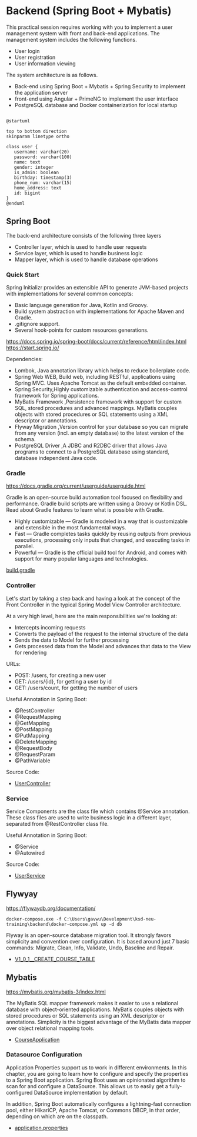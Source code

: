 # Backend (Spring Boot + Mybatis)

This practical session requires working with you to implement a user management system with front and back-end
applications. The management system includes the following functions.

- User login
- User registration
- User information viewing

The system architecture is as follows.

- Back-end using Spring Boot + Mybatis + Spring Security to implement the application server
- front-end using Angular + PrimeNG to implement the user interface
- PostgreSQL database and Docker containerization for local startup

```plantuml

@startuml

top to bottom direction
skinparam linetype ortho

class user {
   username: varchar(20)
   password: varchar(100)
   name: text
   gender: integer
   is_admin: boolean
   birthday: timestamp(3)
   phone_num: varchar(15)
   home_address: text
   id: bigint
}
@enduml

```

## Spring Boot

The back-end architecture consists of the following three layers

- Controller layer, which is used to handle user requests
- Service layer, which is used to handle business logic
- Mapper layer, which is used to handle database operations

### Quick Start

Spring Initializr provides an extensible API to generate JVM-based projects with implementations for several common
concepts:

- Basic language generation for Java, Kotlin and Groovy.
- Build system abstraction with implementations for Apache Maven and Gradle.
- .gitignore support.
- Several hook-points for custom resources generations.

https://docs.spring.io/spring-boot/docs/current/reference/html/index.html
https://start.spring.io/

Dependencies:

- Lombok, Java annotation library which helps to reduce boilerplate code.
- Spring Web WEB, Build web, including RESTful, applications using Spring MVC. Uses Apache Tomcat as the default
  embedded container.
- Spring Security,Highly customizable authentication and access-control framework for Spring applications.
- MyBatis Framework ,Persistence framework with support for custom SQL, stored procedures and advanced mappings. MyBatis
  couples objects with stored procedures or SQL statements using a XML descriptor or annotations.
- Flyway Migration ,Version control for your database so you can migrate from any version (incl. an empty database) to
  the latest version of the schema.
- PostgreSQL Driver ,A JDBC and R2DBC driver that allows Java programs to connect to a PostgreSQL database using
  standard, database independent Java code.

### Gradle

https://docs.gradle.org/current/userguide/userguide.html

Gradle is an open-source build automation tool focused on flexibility and performance. Gradle build scripts are written
using a Groovy or Kotlin DSL. Read about Gradle features to learn what is possible with Gradle.

- Highly customizable — Gradle is modeled in a way that is customizable and extensible in the most fundamental ways.
- Fast — Gradle completes tasks quickly by reusing outputs from previous executions, processing only inputs that
  changed,
  and executing tasks in parallel.
- Powerful — Gradle is the official build tool for Android, and comes with support for many popular languages and
  technologies.

[build.gradle](/backend/build.gradle)

### Controller

Let's start by taking a step back and having a look at the concept of the Front Controller in the typical Spring Model
View Controller architecture.

At a very high level, here are the main responsibilities we're looking at:

- Intercepts incoming requests
- Converts the payload of the request to the internal structure of the data
- Sends the data to Model for further processing
- Gets processed data from the Model and advances that data to the View for rendering

URLs:

- POST: /users, for creating a new user
- GET: /users/{id}, for getting a user by id
- GET: /users/count, for getting the number of users

Useful Annotation in Spring Boot:

- @RestController
- @RequestMapping
- @GetMapping
- @PostMapping
- @PutMapping
- @DeleteMapping
- @RequestBody
- @RequestParam
- @PathVariable

Source Code:

- [UserController](/backend/src/main/java/com/kingland/neusoft/course/controller/UserController.java)

### Service

Service Components are the class file which contains @Service annotation.
These class files are used to write business logic in a different layer, separated from @RestController class file.

Useful Annotation in Spring Boot:

- @Service
- @Autowired

Source Code:

- [UserService](/backend/src/main/java/com/kingland/neusoft/course/service/UserService.java)

## Flywyay

https://flywaydb.org/documentation/

`docker-compose.exe -f C:\Users\gavwu\Development\ksd-neu-training\backend\docker-compose.yml up -d db
`

Flyway is an open-source database migration tool. It strongly favors simplicity and convention over configuration.
It is based around just 7 basic commands: Migrate, Clean, Info, Validate, Undo, Baseline and Repair.

- [V1_0_1__CREATE_COURSE_TABLE](/backend/src/main/resources/db/migration/V1_0_1__CREATE_COURSE_TABLE.sql)

## Mybatis

https://mybatis.org/mybatis-3/index.html

The MyBatis SQL mapper framework makes it easier to use a relational database with object-oriented applications. MyBatis
couples objects with stored procedures or SQL statements using an XML descriptor or annotations. Simplicity is the
biggest advantage of the MyBatis data mapper over object relational mapping tools.

- [CourseApplication](/backend/src/main/java/com/kingland/neusoft/course/CourseApplication.java)

### Datasource Configuration

Application Properties support us to work in different environments. In this chapter, you are going to learn how to
configure and specify the properties to a Spring Boot application.
Spring Boot uses an opinionated algorithm to scan for and configure a DataSource. This allows us to easily get a
fully-configured DataSource implementation by default.

In addition, Spring Boot automatically configures a lightning-fast connection pool, either HikariCP, Apache Tomcat, or
Commons DBCP, in that order, depending on which are on the classpath.

- [application.properties](/backend/src/main/resources/application.properties)

